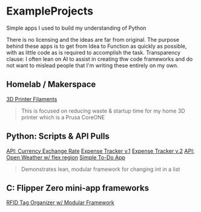 # ExampleProjects
Simple apps I used to build my understanding of Python

There is no licensing and the ideas are far from original.
The purpose behind these apps is to get from Idea to Function as quickly as possible, with as little code as is required to accomplish the task.
Transparency clause: I often lean on AI to assist in creating thw code frameworks and do not want to mislead people that I'm writing these entirely on my own.

## Homelab / Makerspace
[3D Printer Filaments]([https://github.com/Wat-Lab/ExampleProjects/blob/main/3D%20Printer%20Filaments%20Comparison](https://github.com/Wat-Lab/ExampleProjects/blob/main/3DP-filaments.md))
> This is focused on reducing waste & startup time for my home 3D printer which is a Prusa CoreONE

## Python: Scripts & API Pulls
[API: Currency Exchange Rate](https://github.com/Wat-Lab/ExampleProjects/blob/main/ExchangeRateAPIPull.py)
[Expense Tracker v.1](https://github.com/Wat-Lab/ExampleProjects/blob/main/ExpenseTracker.py)
[Expense Tracker v.2](https://github.com/Wat-Lab/ExampleProjects/blob/main/ExpenseTrackerMorePythonic.py)
[API: Open Weather w/ flex region](https://github.com/Wat-Lab/ExampleProjects/blob/main/OpenWeatherAPI.py)
[Simple To-Do App](https://github.com/Wat-Lab/ExampleProjects/blob/main/SimpleToDoApp.py)
> Demonstrates lean, modular framework for changing int in a list

## C: Flipper Zero mini-app frameworks
[RFID Tag Organizer w/ Modular Framework](https://github.com/Wat-Lab/ExampleProjects/blob/main/RFID_Tag_Organizer.c)


